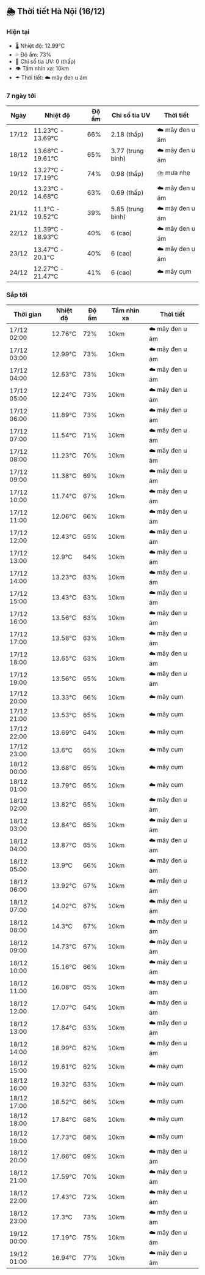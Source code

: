## 🌦️ Thời tiết Hà Nội (16/12)

### Hiện tại

- 🌡️ Nhiệt độ: 12.99℃
- 💦 Độ ẩm: 73%
- 🌟 Chỉ số tia UV: 0 (thấp)
- 👁️ Tầm nhìn xa: 10km
- ☂️ Thời tiết: ☁️ mây đen u ám

### 7 ngày tới

| Ngày | Nhiệt độ | Độ ẩm | Chỉ số tia UV | Thời tiết |
| --- | --- | --- | --- | --- |
| 17/12 | 11.23℃ - 13.69℃ | 66% | 2.18 (thấp) | ☁️ mây đen u ám |
| 18/12 | 13.68℃ - 19.61℃ | 65% | 3.77 (trung bình) | ☁️ mây đen u ám |
| 19/12 | 13.27℃ - 17.19℃ | 74% | 0.98 (thấp) | ⛈️ mưa nhẹ |
| 20/12 | 13.23℃ - 14.68℃ | 63% | 0.69 (thấp) | ☁️ mây đen u ám |
| 21/12 | 11.1℃ - 19.52℃ | 39% | 5.85 (trung bình) | ☁️ mây đen u ám |
| 22/12 | 11.39℃ - 18.93℃ | 40% | 6 (cao) | ☁️ mây đen u ám |
| 23/12 | 13.47℃ - 20.1℃ | 40% | 6 (cao) | ☁️ mây đen u ám |
| 24/12 | 12.27℃ - 21.47℃ | 41% | 6 (cao) | ☁️ mây cụm |

### Sắp tới

| Thời gian | Nhiệt độ | Độ ẩm | Tầm nhìn xa | Thời tiết |
| --- | --- | --- | --- | --- |
| 17/12 02:00 | 12.76℃ | 72% | 10km | ☁️ mây đen u ám |
| 17/12 03:00 | 12.99℃ | 73% | 10km | ☁️ mây đen u ám |
| 17/12 04:00 | 12.63℃ | 73% | 10km | ☁️ mây đen u ám |
| 17/12 05:00 | 12.24℃ | 73% | 10km | ☁️ mây đen u ám |
| 17/12 06:00 | 11.89℃ | 73% | 10km | ☁️ mây đen u ám |
| 17/12 07:00 | 11.54℃ | 71% | 10km | ☁️ mây đen u ám |
| 17/12 08:00 | 11.23℃ | 70% | 10km | ☁️ mây đen u ám |
| 17/12 09:00 | 11.38℃ | 69% | 10km | ☁️ mây đen u ám |
| 17/12 10:00 | 11.74℃ | 67% | 10km | ☁️ mây đen u ám |
| 17/12 11:00 | 12.06℃ | 66% | 10km | ☁️ mây đen u ám |
| 17/12 12:00 | 12.43℃ | 65% | 10km | ☁️ mây đen u ám |
| 17/12 13:00 | 12.9℃ | 64% | 10km | ☁️ mây đen u ám |
| 17/12 14:00 | 13.23℃ | 63% | 10km | ☁️ mây đen u ám |
| 17/12 15:00 | 13.43℃ | 63% | 10km | ☁️ mây đen u ám |
| 17/12 16:00 | 13.56℃ | 63% | 10km | ☁️ mây đen u ám |
| 17/12 17:00 | 13.58℃ | 63% | 10km | ☁️ mây đen u ám |
| 17/12 18:00 | 13.65℃ | 63% | 10km | ☁️ mây đen u ám |
| 17/12 19:00 | 13.56℃ | 65% | 10km | ☁️ mây đen u ám |
| 17/12 20:00 | 13.33℃ | 66% | 10km | ☁️ mây cụm |
| 17/12 21:00 | 13.53℃ | 65% | 10km | ☁️ mây cụm |
| 17/12 22:00 | 13.69℃ | 64% | 10km | ☁️ mây cụm |
| 17/12 23:00 | 13.6℃ | 65% | 10km | ☁️ mây cụm |
| 18/12 00:00 | 13.68℃ | 65% | 10km | ☁️ mây cụm |
| 18/12 01:00 | 13.79℃ | 65% | 10km | ☁️ mây cụm |
| 18/12 02:00 | 13.82℃ | 65% | 10km | ☁️ mây đen u ám |
| 18/12 03:00 | 13.84℃ | 65% | 10km | ☁️ mây đen u ám |
| 18/12 04:00 | 13.87℃ | 65% | 10km | ☁️ mây đen u ám |
| 18/12 05:00 | 13.9℃ | 66% | 10km | ☁️ mây đen u ám |
| 18/12 06:00 | 13.92℃ | 67% | 10km | ☁️ mây đen u ám |
| 18/12 07:00 | 14.02℃ | 67% | 10km | ☁️ mây đen u ám |
| 18/12 08:00 | 14.3℃ | 67% | 10km | ☁️ mây đen u ám |
| 18/12 09:00 | 14.73℃ | 67% | 10km | ☁️ mây đen u ám |
| 18/12 10:00 | 15.16℃ | 66% | 10km | ☁️ mây đen u ám |
| 18/12 11:00 | 16.08℃ | 65% | 10km | ☁️ mây đen u ám |
| 18/12 12:00 | 17.07℃ | 64% | 10km | ☁️ mây đen u ám |
| 18/12 13:00 | 17.84℃ | 63% | 10km | ☁️ mây đen u ám |
| 18/12 14:00 | 18.99℃ | 62% | 10km | ☁️ mây đen u ám |
| 18/12 15:00 | 19.61℃ | 62% | 10km | ☁️ mây cụm |
| 18/12 16:00 | 19.32℃ | 63% | 10km | ☁️ mây cụm |
| 18/12 17:00 | 18.52℃ | 66% | 10km | ☁️ mây cụm |
| 18/12 18:00 | 17.84℃ | 68% | 10km | ☁️ mây cụm |
| 18/12 19:00 | 17.73℃ | 68% | 10km | ☁️ mây cụm |
| 18/12 20:00 | 17.66℃ | 69% | 10km | ☁️ mây đen u ám |
| 18/12 21:00 | 17.59℃ | 70% | 10km | ☁️ mây đen u ám |
| 18/12 22:00 | 17.43℃ | 72% | 10km | ☁️ mây đen u ám |
| 18/12 23:00 | 17.3℃ | 73% | 10km | ☁️ mây đen u ám |
| 19/12 00:00 | 17.19℃ | 75% | 10km | ☁️ mây đen u ám |
| 19/12 01:00 | 16.94℃ | 77% | 10km | ☁️ mây đen u ám |
